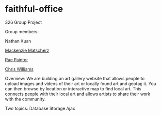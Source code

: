 # faithful-office
326 Group Project

Group members:

Nathan Xuan 

[Mackenzie Matscherz](team/mackenziematscherz.md)

[Rae Painter](team/Rae_Painter.md)

[Chris Williams](team/Chris_Williams.md)


Overview: 
	We are building an art gallery website that allows people
to upload images and videos of their art or locally found art and 
geotag it. You can then browse by location or interactive map to 
find local art. This connects people with their local art and 
allows artists to share their work with the community.



Two topics: 
Database Storage
Ajax



